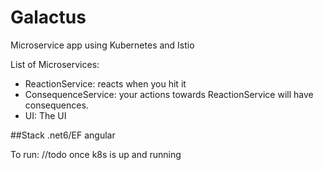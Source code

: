 # Galactus
Microservice app using Kubernetes and Istio

List of Microservices:
- ReactionService: reacts when you hit it
- ConsequenceService: your actions towards ReactionService will have consequences.
- UI: The UI

##Stack
.net6/EF
angular

To run:
//todo once k8s is up and running

